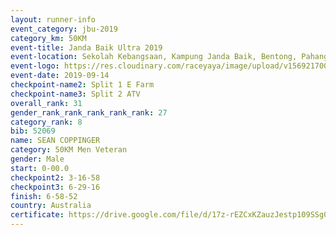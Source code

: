 ```yaml
---
layout: runner-info 
event_category: jbu-2019 
category_km: 50KM 
event-title: Janda Baik Ultra 2019 
event-location: Sekolah Kebangsaan, Kampung Janda Baik, Bentong, Pahang, Malaysia 
event-logo: https://res.cloudinary.com/raceyaya/image/upload/v1569217009/logo/janda-baik_vch1pc.jpg 
event-date: 2019-09-14 
checkpoint-name2: Split 1 E Farm 
checkpoint-name3: Split 2 ATV 
overall_rank: 31
gender_rank_rank_rank_rank_rank: 27
category_rank: 8
bib: 52069
name: SEAN COPPINGER
category: 50KM Men Veteran
gender: Male
start: 0-00.0
checkpoint2: 3-16-58
checkpoint3: 6-29-16
finish: 6-58-52
country: Australia
certificate: https://drive.google.com/file/d/17z-rEZCxKZauzJestp109SSg01RdR5AY/view?usp=sharing
---
```

